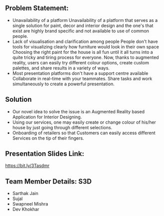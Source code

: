 ## Problem Statement:
*	Unavailability of a platform
    Unavailability of a platform that serves as a single solution for paint, decor and interior design and the one's that exist are highly brand specific and not available to use of common people.
*	Lack of visualisation and clarification among people
    People don't have tools for visualizing clearly how furniture would look in their own space Choosing the right paint for the house is all fun until it all turns into a quite tricky and tiring process for everyone. Now, thanks to augmented reality, users can easily try different colour options, create custom palettes, and share results in a variety of ways.
*	Most presentation platforms don't have a support centre available
    Collaborate in real-time with your teammates. Share tasks and work simultaneously to create a powerful presentation.

## Solution
*	Our novel idea to solve the issue is an Augmented Reality based Application for Interior Designing.
*	Using our services, one may easily create or change colour of his/her house by just going through different selections. 
*	Onboarding of retailers so that Customers can easily access different Services on the tip of their fingers.

## Presentation Slides Link: <br>
   https://bit.ly/3Tasdmr

## Team Member Details: S3D
*	Sarthak Jain
*	Sujal
*	Swapneel Mishra
*	Dev Khokhar